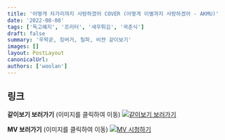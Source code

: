 ```yaml
---
title: '어떻게 차가리까지 사랑하겠어 COVER (어떻게 이별까지 사랑하겠어 - AKMU)'
date: '2022-08-08'
tags: ['독고혜지', '프리터', '새우튀김', '곽춘식']
draft: false
summary: '우왁굳, 징버거, 릴파, 비챤 같이보기'
images: []
layout: PostLayout
canonicalUrl:
authors: ['woolan']
---
```


## 링크

**같이보기 보러가기** (이미지를 클릭하여 이동)
[![같이보기 보러가기](../static/images/logo.png)](https://cafe.naver.com/steamindiegame/7188755)

**MV 보러가기** (이미지를 클릭하여 이동)
[![MV 시청하기](https://i.ytimg.com/vi/YRenaGbdc50/maxresdefault.jpg)](https://youtu.be/YRenaGbdc50)
